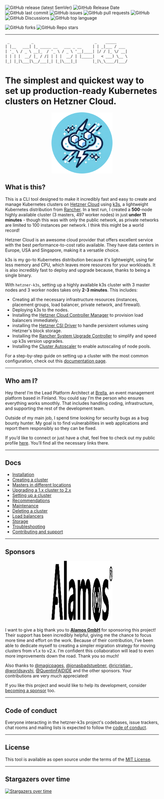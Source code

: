 ![GitHub release (latest SemVer)](https://img.shields.io/github/v/release/vitobotta/hetzner-k3s)
![GitHub Release Date](https://img.shields.io/github/release-date/vitobotta/hetzner-k3s)
![GitHub last commit](https://img.shields.io/github/last-commit/vitobotta/hetzner-k3s)
![GitHub issues](https://img.shields.io/github/issues-raw/vitobotta/hetzner-k3s)
![GitHub pull requests](https://img.shields.io/github/issues-pr-raw/vitobotta/hetzner-k3s)
![GitHub](https://img.shields.io/github/license/vitobotta/hetzner-k3s)
![GitHub Discussions](https://img.shields.io/github/discussions/vitobotta/hetzner-k3s)
![GitHub top language](https://img.shields.io/github/languages/top/vitobotta/hetzner-k3s)

![GitHub forks](https://img.shields.io/github/forks/vitobotta/hetzner-k3s?style=social)
![GitHub Repo stars](https://img.shields.io/github/stars/vitobotta/hetzner-k3s?style=social)

---

```
 _          _                            _    _____
| |__   ___| |_ _____ __   ___ _ __     | | _|___ / ___
| '_ \ / _ \ __|_  / '_ \ / _ \ '__|____| |/ / |_ \/ __|
| | | |  __/ |_ / /| | | |  __/ | |_____|   < ___) \__ \
|_| |_|\___|\__/___|_| |_|\___|_|       |_|\_\____/|___/
```

# The simplest and quickest way to set up production-ready Kubernetes clusters on Hetzner Cloud.

<p align="center">
  <img src="logo.png" alt="hetzner-k3s logo" width="200" height="200" style="margin-left: auto;">
</p>

## What is this?

This is a CLI tool designed to make it incredibly fast and easy to create and manage Kubernetes clusters on [Hetzner Cloud](https://www.hetzner.com/cloud) using [k3s](https://k3s.io/), a lightweight Kubernetes distribution from [Rancher](https://rancher.com/). In a test run, I created a **500**-node highly available cluster (3 masters, 497 worker nodes) in just **under 11 minutes** - though this was with only the public network, as private networks are limited to 100 instances per network. I think this might be a world record!

Hetzner Cloud is an awesome cloud provider that offers excellent service with the best performance-to-cost ratio available. They have data centers in Europe, USA and Singapore, making it a versatile choice.

k3s is my go-to Kubernetes distribution because it's lightweight, using far less memory and CPU, which leaves more resources for your workloads. It is also incredibly fast to deploy and upgrade because, thanks to being a single binary.

With `hetzner-k3s`, setting up a highly available k3s cluster with 3 master nodes and 3 worker nodes takes only **2-3 minutes**. This includes:

- Creating all the necessary infrastructure resources (instances, placement groups, load balancer, private network, and firewall).
- Deploying k3s to the nodes.
- Installing the [Hetzner Cloud Controller Manager](https://github.com/hetznercloud/hcloud-cloud-controller-manager) to provision load balancers immediately.
- installing the [Hetzner CSI Driver](https://github.com/hetznercloud/csi-driver) to handle persistent volumes using Hetzner's block storage.
- Installing the [Rancher System Upgrade Controller](https://github.com/rancher/system-upgrade-controller) to simplify and speed up k3s version upgrades.
- Installing the [Cluster Autoscaler](https://github.com/kubernetes/autoscaler) to enable autoscaling of node pools.

For a step-by-step guide on setting up a cluster with the most common configuration, check out this [documentation page](https://github.com/vitobotta/hetzner-k3s/blob/main/docs/Setting%20up%20a%20cluster.md).

___
## Who am I?

Hey there! I’m the Lead Platform Architect at [Brella](https://www.brella.io/), an event management platform based in Finland. You could say I’m the person who ensures everything works smoothly. That includes handling coding, infrastructure, and supporting the rest of the development team.

Outside of my main job, I spend time looking for security bugs as a bug bounty hunter. My goal is to find vulnerabilities in web applications and report them responsibly so they can be fixed.

If you’d like to connect or just have a chat, feel free to check out my public profile [here](https://vitobotta.com/). You’ll find all the necessary links there.

---

## Docs

- [Installation](docs/Installation.md)
- [Creating a cluster](docs/Creating_a_cluster.md)
- [Masters in different locations](docs/Masters_in_different_locations.md)
- [Upgrading a 1.x cluster to 2.x](docs/Upgrading_a_cluster_from_1x_to_2x.md)
- [Setting up a cluster](docs/Setting%20up%20a%20cluster.md)
- [Recommendations](docs/Recommendations.md)
- [Maintenance](docs/Maintenance.md)
- [Deleting a cluster](docs/Deleting_a_cluster.md)
- [Load balancers](docs/Load_balancers.md)
- [Storage](docs/Storage.md)
- [Troubleshooting](docs/Troubleshooting.md)
- [Contributing and support](docs/Contributing_and_support.md)

---

## Sponsors

<p align="center">
  <img src="Alamos_black.svg" alt="hetzner-k3s logo" width="200" height="200" style="margin-left: auto;">
</p>

I want to give a big thank you to [**Alamos GmbH**](https://alamos.gmbh) for sponsoring this project! Their support has been incredibly helpful, giving me the chance to focus more time and effort on the work. Because of their contribution, I’ve been able to dedicate myself to creating a simpler migration strategy for moving clusters from v1.x to v2.x. I’m confident this collaboration will lead to even more improvements down the road. Thank you so much!

Also thanks to [@magicpages](https://github.com/magicpages), [@jonasbadstuebner](https://github.com/jonasbadstuebner), [@ricristian
](https://github.com/ricristian), [@worldsayshi](https://github.com/worldsayshi), [@QuentinFAIDIDE](https://github.com/QuentinFAIDIDE) and the other sponsors. Your contributions are very much appreciated!

If you like this project and would like to help its development, consider [becoming a sponsor](https://github.com/sponsors/vitobotta) too.
___
## Code of conduct

Everyone interacting in the hetzner-k3s project's codebases, issue trackers, chat rooms and mailing lists is expected to follow the [code of conduct](https://github.com/vitobotta/hetzner-k3s/blob/main/CODE_OF_CONDUCT.md).

___
## License

This tool is available as open source under the terms of the [MIT License](https://github.com/vitobotta/hetzner-k3s/blob/main/LICENSE.txt).

___

## Stargazers over time

[![Stargazers over time](https://starchart.cc/vitobotta/hetzner-k3s.svg)](https://starchart.cc/vitobotta/hetzner-k3s)
